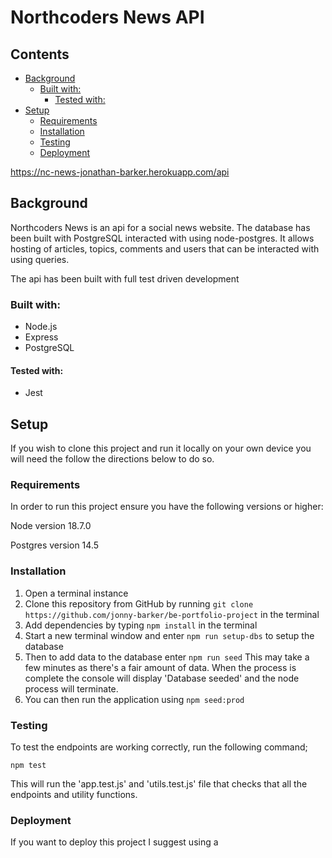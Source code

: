 # Northcoders News API

## Contents

  - [Background](#background)
    - [Built with:](#built-with)
      - [Tested with:](#tested-with)
  - [Setup](#setup)
    - [Requirements](#requirements)
    - [Installation](#installation)
    - [Testing](#testing)
    - [Deployment](#deployment)

https://nc-news-jonathan-barker.herokuapp.com/api

## Background

Northcoders News is an api for a social news website. The database has been built with PostgreSQL interacted with using node-postgres. It allows hosting of articles, topics, comments and users that can be interacted with using queries. 

The api has been built with full test driven development

### Built with: 

- Node.js
- Express
- PostgreSQL

#### Tested with:
- Jest



## Setup

If you wish to clone this project and run it locally on your own device you will need the follow the directions below to do so. 

### Requirements
In order to run this project ensure you have the following versions or higher:

Node version 18.7.0

Postgres version 14.5

### Installation

1. Open a terminal instance
2. Clone this repository from GitHub by running `git clone https://github.com/jonny-barker/be-portfolio-project` in the terminal
3. Add dependencies by typing `npm install` in the terminal
4. Start a new terminal window and enter `npm run setup-dbs` to setup the database 
5. Then to add data to the database enter `npm run seed` This may take a few minutes as there's a fair amount of data. When the process is complete the console will display 'Database seeded' and the node process will terminate.
6. You can then run the application using `npm seed:prod`
### Testing

To test the endpoints are working correctly, run the following command;

```
npm test
```
This will run the 'app.test.js' and 'utils.test.js' file that checks that all the endpoints and utility functions. 

### Deployment 

If you want to deploy this project I suggest using a 